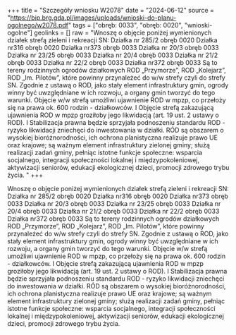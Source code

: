 +++
title = "Szczegóły wniosku W2078"
date = "2024-06-12"
source = "https://bip.brg.gda.pl/images/uploads/wnioski-do-planu-ogolnego/w2078.pdf"
tags = ["obręb: 0033", "obręb: 0020", "wnioski-ogolne"]
geolinks = []
raw = "Wnoszę o objęcie poniżej wymienionych działek strefą zieleni i rekreacji SN: Działka nr 285/2 obręb 0020  Działka nr316 obręb 0020  Działka nr373 obręb 0033  Działka nr 20/3 obręb 0033  Działka nr 23/25 obręb 0033  Działka nr 20/4 obręb 0033  Działka nr 21/2 obręb 0033  Działka nr 22/2 obręb 0033  Działka nr372 obręb 0033  Są to tereny rodzinnych ogrodów działkowych ROD „Przymorze”, ROD „Kolejarz”, ROD „Im. Pilotów”, które powinny przynależeć do w/w strefy czyli do strefy SN. Zgodnie z ustawą o ROD, jako stały element  infrastruktury gmin, ogrody winny być uwzględniane w ich rozwoju, a organy gmin tworzyć do tego warunki.  Objęcie w/w strefą umożliwi ujawnienie ROD w mpzp, co przełoży się na prawa ok. 600 rodzin - działkowców. I Objęcie strefą zakazującą ujawnienia ROD w mpzp groziłoby jego likwidacją (art. 19 ust. 2 ustawy o ROD). I Stabilizacja prawna będzie sprzyjała podnoszeniu standardu ROD - ryzyko likwidacji zniechęci do inwestowania   w działki. RÓD są obszarem o wysokiej bioróżnorodności, ich ochrona planistyczna realizuje prawo UE oraz  krajowe; są ważnym element infrastruktury zielonej gminy; służą realizacji zadań gminy, pełniąc istotne funkcje   społeczne: wsparcia socjalnego, integracji społeczności lokalnej i międzypokoleniowej, aktywizacji seniorów,  edukacji ekologicznej dzieci, promocji zdrowego trybu życia.  "
+++

Wnoszę o objęcie poniżej wymienionych działek strefą zieleni i rekreacji SN:
Działka nr 285/2 obręb 0020 
Działka nr316 obręb 0020 
Działka nr373 obręb 0033 
Działka nr 20/3 obręb 0033 
Działka nr 23/25 obręb 0033 
Działka nr 20/4 obręb 0033 
Działka nr 21/2 obręb 0033 
Działka nr 22/2 obręb 0033 
Działka nr372 obręb 0033 
Są to tereny rodzinnych ogrodów działkowych ROD „Przymorze”, ROD „Kolejarz”, ROD „Im. Pilotów”,
które powinny przynależeć do w/w strefy czyli do strefy SN. Zgodnie z ustawą o ROD, jako stały element 
infrastruktury gmin, ogrody winny być uwzględniane w ich rozwoju, a organy gmin tworzyć do tego warunki. 
Objęcie w/w strefą umożliwi ujawnienie ROD w mpzp, co przełoży się na prawa ok. 600 rodzin - działkowców. I
Objęcie strefą zakazującą ujawnienia ROD w mpzp groziłoby jego likwidacją (art. 19 ust. 2 ustawy o ROD). I
Stabilizacja prawna będzie sprzyjała podnoszeniu standardu ROD - ryzyko likwidacji zniechęci do inwestowania 
 w działki. RÓD są obszarem o wysokiej bioróżnorodności, ich ochrona planistyczna realizuje prawo UE oraz
 krajowe; są ważnym element infrastruktury zielonej gminy; służą realizacji zadań gminy, pełniąc istotne funkcje 
 społeczne: wsparcia socjalnego, integracji społeczności lokalnej i międzypokoleniowej, aktywizacji seniorów,
 edukacji ekologicznej dzieci, promocji zdrowego trybu życia. 



